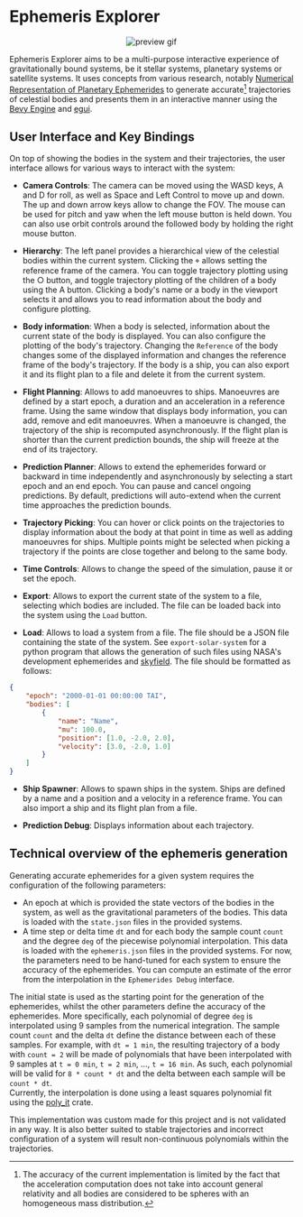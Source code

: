# Ephemeris Explorer

<div align="center">
    <img src="ephemeris-explorer-preview.gif" alt="preview gif">
</div>

Ephemeris Explorer aims to be a multi-purpose interactive experience of gravitationally bound systems, be it stellar systems, planetary systems or satellite systems.
It uses concepts from various research, notably [Numerical Representation of Planetary Ephemerides](https://adsabs.harvard.edu/full/1989CeMec..45..305N) to generate accurate[^1] trajectories of celestial bodies and presents them in an interactive manner using the [Bevy Engine](https://bevyengine.org/) and [egui](https://github.com/emilk/egui).

[^1]: The accuracy of the current implementation is limited by the fact that the acceleration computation does not take into account general relativity and all bodies are considered to be spheres with an homogeneous mass distribution.

## User Interface and Key Bindings

On top of showing the bodies in the system and their trajectories, the user interface allows for various ways to interact with the system:

- **Camera Controls**: The camera can be moved using the WASD keys, A and D for roll, as well as Space and Left Control to move up and down. The up and down arrow keys allow to change the FOV. The mouse can be used for pitch and yaw when the left mouse button is held down. You can also use orbit controls around the followed body by holding the right mouse button.

- **Hierarchy**: The left panel provides a hierarchical view of the celestial bodies within the current system. Clicking the ⌖ allows setting the reference frame of the camera. You can toggle trajectory plotting using the ○ button, and toggle trajectory plotting of the children of a body using the A button. Clicking a body's name or a body in the viewport selects it and allows you to read information about the body and configure plotting.

- **Body information**: When a body is selected, information about the current state of the body is displayed. You can also configure the plotting of the body's trajectory. Changing the `Reference` of the body changes some of the displayed information and changes the reference frame of the body's trajectory. If the body is a ship, you can also export it and its flight plan to a file and delete it from the current system.

- **Flight Planning**: Allows to add manoeuvres to ships. Manoeuvres are defined by a start epoch, a duration and an acceleration in a reference frame. Using the same window that displays body information, you can add, remove and edit manoeuvres. When a manoeuvre is changed, the trajectory of the ship is recomputed asynchronously. If the flight plan is shorter than the current prediction bounds, the ship will freeze at the end of its trajectory.

- **Prediction Planner**: Allows to extend the ephemerides forward or backward in time independently and asynchronously by selecting a start epoch and an end epoch. You can pause and cancel ongoing predictions. By default, predictions will auto-extend when the current time approaches the prediction bounds.

- **Trajectory Picking**: You can hover or click points on the trajectories to display information about the body at that point in time as well as adding manoeuvres for ships. Multiple points might be selected when picking a trajectory if the points are close together and belong to the same body.

- **Time Controls**: Allows to change the speed of the simulation, pause it or set the epoch.

- **Export**: Allows to export the current state of the system to a file, selecting which bodies are included. The file can be loaded back into the system using the `Load` button.

- **Load**: Allows to load a system from a file. The file should be a JSON file containing the state of the system. See `export-solar-system` for a python program that allows the generation of such files using NASA's development ephemerides and [skyfield](https://rhodesmill.org/skyfield/). The file should be formatted as follows:

```json
{
    "epoch": "2000-01-01 00:00:00 TAI",
    "bodies": [
        {
            "name": "Name",
            "mu": 100.0,
            "position": [1.0, -2.0, 2.0],
            "velocity": [3.0, -2.0, 1.0]
        }
    ]
}
```

- **Ship Spawner**: Allows to spawn ships in the system. Ships are defined by a name and a position and a velocity in a reference frame. You can also import a ship and its flight plan from a file.

- **Prediction Debug**: Displays information about each trajectory.

## Technical overview of the ephemeris generation

Generating accurate ephemerides for a given system requires the configuration of the following parameters:

- An epoch at which is provided the state vectors of the bodies in the system, as well as the gravitational parameters of the bodies. This data is loaded with the `state.json` files in the provided systems.
- A time step or delta time `dt` and for each body the sample count `count` and the degree `deg` of the piecewise polynomial interpolation. This data is loaded with the `ephemeris.json` files in the provided systems. For now, the parameters need to be hand-tuned for each system to ensure the accuracy of the ephemerides. You can compute an estimate of the error from the interpolation in the `Ephemerides Debug` interface.

The initial state is used as the starting point for the generation of the ephemerides, whilst the other parameters define the accuracy of the ephemerides. More specifically, each polynomial of degree `deg` is interpolated using 9 samples from the numerical integration. The sample count `count` and the delta `dt` define the distance between each of these samples. For example, with `dt = 1 min`, the resulting trajectory of a body with `count = 2` will be made of polynomials that have been interpolated with 9 samples at `t = 0 min`, `t = 2 min`, ..., `t = 16 min`. As such, each polynomial will be valid for `8 * count * dt` and the delta between each sample will be `count * dt`.  
Currently, the interpolation is done using a least squares polynomial fit using the [poly_it](https://github.com/SkyeC0re/polyit-rs) crate.  

This implementation was custom made for this project and is not validated in any way. It is also better suited to stable trajectories and incorrect configuration of a system will result non-continuous polynomials within the trajectories.
